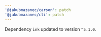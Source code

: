 ```yaml
---
'@jakubmazanec/carson': patch
'@jakubmazanec/cli': patch
---
```

Dependency `ink` updated to version `^5.1.0`.
